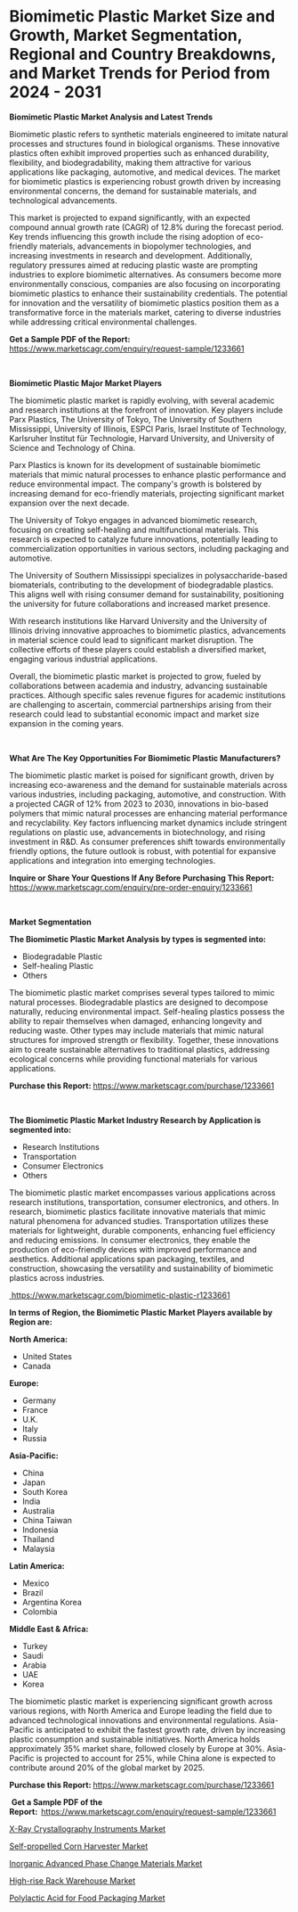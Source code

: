 <p><h1>Biomimetic Plastic Market Size and Growth, Market Segmentation, Regional and Country Breakdowns, and Market Trends for Period from 2024 -  2031</h1></p><p><strong>Biomimetic Plastic Market Analysis and Latest Trends</strong></p>
<p><p>Biomimetic plastic refers to synthetic materials engineered to imitate natural processes and structures found in biological organisms. These innovative plastics often exhibit improved properties such as enhanced durability, flexibility, and biodegradability, making them attractive for various applications like packaging, automotive, and medical devices. The market for biomimetic plastics is experiencing robust growth driven by increasing environmental concerns, the demand for sustainable materials, and technological advancements.</p><p>This market is projected to expand significantly, with an expected compound annual growth rate (CAGR) of 12.8% during the forecast period. Key trends influencing this growth include the rising adoption of eco-friendly materials, advancements in biopolymer technologies, and increasing investments in research and development. Additionally, regulatory pressures aimed at reducing plastic waste are prompting industries to explore biomimetic alternatives. As consumers become more environmentally conscious, companies are also focusing on incorporating biomimetic plastics to enhance their sustainability credentials. The potential for innovation and the versatility of biomimetic plastics position them as a transformative force in the materials market, catering to diverse industries while addressing critical environmental challenges.</p></p>
<p><strong>Get a Sample PDF of the Report:&nbsp;</strong> <a href="https://www.marketscagr.com/enquiry/request-sample/1233661?utm_campaign=1128&utm_medium=2&utm_source=Github&utm_content=ia&utm_term=13102024&utm_id=biomimetic-plastic">https://www.marketscagr.com/enquiry/request-sample/1233661</a></p>
<p>&nbsp;</p>
<p><strong>Biomimetic Plastic Major Market Players</strong></p>
<p><p>The biomimetic plastic market is rapidly evolving, with several academic and research institutions at the forefront of innovation. Key players include Parx Plastics, The University of Tokyo, The University of Southern Mississippi, University of Illinois, ESPCI Paris, Israel Institute of Technology, Karlsruher Institut für Technologie, Harvard University, and University of Science and Technology of China.</p><p>Parx Plastics is known for its development of sustainable biomimetic materials that mimic natural processes to enhance plastic performance and reduce environmental impact. The company's growth is bolstered by increasing demand for eco-friendly materials, projecting significant market expansion over the next decade.</p><p>The University of Tokyo engages in advanced biomimetic research, focusing on creating self-healing and multifunctional materials. This research is expected to catalyze future innovations, potentially leading to commercialization opportunities in various sectors, including packaging and automotive.</p><p>The University of Southern Mississippi specializes in polysaccharide-based biomaterials, contributing to the development of biodegradable plastics. This aligns well with rising consumer demand for sustainability, positioning the university for future collaborations and increased market presence.</p><p>With research institutions like Harvard University and the University of Illinois driving innovative approaches to biomimetic plastics, advancements in material science could lead to significant market disruption. The collective efforts of these players could establish a diversified market, engaging various industrial applications.</p><p>Overall, the biomimetic plastic market is projected to grow, fueled by collaborations between academia and industry, advancing sustainable practices. Although specific sales revenue figures for academic institutions are challenging to ascertain, commercial partnerships arising from their research could lead to substantial economic impact and market size expansion in the coming years.</p></p>
<p>&nbsp;</p>
<p><strong>What Are The Key Opportunities For Biomimetic Plastic Manufacturers?</strong></p>
<p><p>The biomimetic plastic market is poised for significant growth, driven by increasing eco-awareness and the demand for sustainable materials across various industries, including packaging, automotive, and construction. With a projected CAGR of 12% from 2023 to 2030, innovations in bio-based polymers that mimic natural processes are enhancing material performance and recyclability. Key factors influencing market dynamics include stringent regulations on plastic use, advancements in biotechnology, and rising investment in R&D. As consumer preferences shift towards environmentally friendly options, the future outlook is robust, with potential for expansive applications and integration into emerging technologies.</p></p>
<p><strong>Inquire or Share Your Questions If Any Before Purchasing This Report:</strong> <a href="https://www.marketscagr.com/enquiry/pre-order-enquiry/1233661?utm_campaign=1128&utm_medium=2&utm_source=Github&utm_content=ia&utm_term=13102024&utm_id=biomimetic-plastic">https://www.marketscagr.com/enquiry/pre-order-enquiry/1233661</a></p>
<p>&nbsp;</p>
<p><strong>Market Segmentation</strong></p>
<p><strong>The Biomimetic Plastic Market Analysis by types is segmented into:</strong></p>
<p><ul><li>Biodegradable Plastic</li><li>Self-healing Plastic</li><li>Others</li></ul></p>
<p><p>The biomimetic plastic market comprises several types tailored to mimic natural processes. Biodegradable plastics are designed to decompose naturally, reducing environmental impact. Self-healing plastics possess the ability to repair themselves when damaged, enhancing longevity and reducing waste. Other types may include materials that mimic natural structures for improved strength or flexibility. Together, these innovations aim to create sustainable alternatives to traditional plastics, addressing ecological concerns while providing functional materials for various applications.</p></p>
<p><strong>Purchase this Report:&nbsp;</strong><a href="https://www.marketscagr.com/purchase/1233661?utm_campaign=1128&utm_medium=2&utm_source=Github&utm_content=ia&utm_term=13102024&utm_id=biomimetic-plastic">https://www.marketscagr.com/purchase/1233661</a></p>
<p>&nbsp;</p>
<p><strong>The Biomimetic Plastic Market Industry Research by Application is segmented into:</strong></p>
<p><ul><li>Research Institutions</li><li>Transportation</li><li>Consumer Electronics</li><li>Others</li></ul></p>
<p><p>The biomimetic plastic market encompasses various applications across research institutions, transportation, consumer electronics, and others. In research, biomimetic plastics facilitate innovative materials that mimic natural phenomena for advanced studies. Transportation utilizes these materials for lightweight, durable components, enhancing fuel efficiency and reducing emissions. In consumer electronics, they enable the production of eco-friendly devices with improved performance and aesthetics. Additional applications span packaging, textiles, and construction, showcasing the versatility and sustainability of biomimetic plastics across industries.</p></p>
<p><a href="https://www.marketscagr.com/biomimetic-plastic-r1233661?utm_campaign=1128&utm_medium=2&utm_source=Github&utm_content=ia&utm_term=13102024&utm_id=biomimetic-plastic">&nbsp;https://www.marketscagr.com/biomimetic-plastic-r1233661</a></p>
<p><strong>In terms of Region, the Biomimetic Plastic Market Players available by Region are:</strong></p>
<p>
    <p> <strong> North America: </strong>
        <ul>
            <li>United States</li>
            <li>Canada</li>
        </ul>
        </p> 
    <p> <strong> Europe: </strong>
        <ul>
            <li>Germany</li>
            <li>France</li>
            <li>U.K.</li>
            <li>Italy</li>
            <li>Russia</li>
        </ul>
        </p> 
    <p> <strong> Asia-Pacific: </strong>
        <ul>
            <li>China</li>
            <li>Japan</li>
            <li>South Korea</li>
            <li>India</li>
            <li>Australia</li>
            <li>China Taiwan</li>
            <li>Indonesia</li>
            <li>Thailand</li>
            <li>Malaysia</li>
        </ul>
        </p> 
    <p> <strong> Latin America: </strong>
        <ul>
            <li>Mexico</li>
            <li>Brazil</li>
            <li>Argentina Korea</li>
            <li>Colombia</li>
        </ul>
        </p> 
    <p> <strong> Middle East & Africa: </strong>
        <ul>
            <li>Turkey</li>
            <li>Saudi</li>
            <li>Arabia</li>
            <li>UAE</li>
            <li>Korea</li>
        </ul>
    </p>
    </p>
<p><p>The biomimetic plastic market is experiencing significant growth across various regions, with North America and Europe leading the field due to advanced technological innovations and environmental regulations. Asia-Pacific is anticipated to exhibit the fastest growth rate, driven by increasing plastic consumption and sustainable initiatives. North America holds approximately 35% market share, followed closely by Europe at 30%. Asia-Pacific is projected to account for 25%, while China alone is expected to contribute around 20% of the global market by 2025.</p></p>
<p><strong>Purchase this Report: </strong><a href="https://www.marketscagr.com/purchase/1233661?utm_campaign=1128&utm_medium=2&utm_source=Github&utm_content=ia&utm_term=13102024&utm_id=biomimetic-plastic">https://www.marketscagr.com/purchase/1233661</a></p>
<p>&nbsp;<strong>Get a Sample PDF of the Report:&nbsp;&nbsp;</strong><a href="https://www.marketscagr.com/enquiry/request-sample/1233661?utm_campaign=1128&utm_medium=2&utm_source=Github&utm_content=ia&utm_term=13102024&utm_id=biomimetic-plastic">https://www.marketscagr.com/enquiry/request-sample/1233661</a></p>
<p><strong></strong></p>
<p><p><a href="https://github.com/NorbertYates/Market-Research-Report-List-7/blob/main/x-ray-crystallography-instruments-market.md?utm_campaign=1128&utm_medium=2&utm_source=Github&utm_content=ia&utm_term=13102024&utm_id=biomimetic-plastic">X-Ray Crystallography Instruments Market</a></p><p><a href="https://www.linkedin.com/pulse/global-self-propelled-corn-harvester-industry-types-ecfye?utm_campaign=1128&utm_medium=2&utm_source=Github&utm_content=ia&utm_term=13102024&utm_id=biomimetic-plastic">Self-propelled Corn Harvester Market</a></p><p><a href="https://github.com/raymederonmot/Market-Research-Report-List-1/blob/main/inorganic-advanced-phase-change-materials-market.md?utm_campaign=1128&utm_medium=2&utm_source=Github&utm_content=ia&utm_term=13102024&utm_id=biomimetic-plastic">Inorganic Advanced Phase Change Materials Market</a></p><p><a href="https://www.linkedin.com/pulse/global-perspectives-high-rise-rack-warehouse-market-kaxhc?utm_campaign=1128&utm_medium=2&utm_source=Github&utm_content=ia&utm_term=13102024&utm_id=biomimetic-plastic">High-rise Rack Warehouse Market</a></p><p><a href="https://www.linkedin.com/pulse/polylactic-acid-food-packaging-revenue-growth-report-2024--ekrtc?utm_campaign=1128&utm_medium=2&utm_source=Github&utm_content=ia&utm_term=13102024&utm_id=biomimetic-plastic">Polylactic Acid for Food Packaging Market</a></p></p>